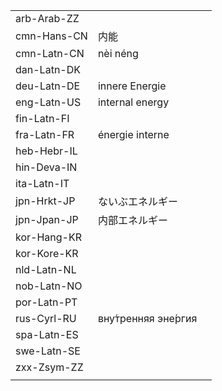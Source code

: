 | | | |
|-|-|-|
| arb-Arab-ZZ |  |  |
| cmn-Hans-CN | 内能 |  |
| cmn-Latn-CN | nèi néng |  |
| dan-Latn-DK |  |  |
| deu-Latn-DE | innere Energie |  |
| eng-Latn-US | internal energy |  |
| fin-Latn-FI |  |  |
| fra-Latn-FR | énergie interne |  |
| heb-Hebr-IL |  |  |
| hin-Deva-IN |  |  |
| ita-Latn-IT |  |  |
| jpn-Hrkt-JP | ないぶエネルギー |  |
| jpn-Jpan-JP | 内部エネルギー |  |
| kor-Hang-KR |  |  |
| kor-Kore-KR |  |  |
| nld-Latn-NL |  |  |
| nob-Latn-NO |  |  |
| por-Latn-PT |  |  |
| rus-Cyrl-RU | вну́тренняя эне́ргия |  |
| spa-Latn-ES |  |  |
| swe-Latn-SE |  |  |
| zxx-Zsym-ZZ |  |  |
|  |  |  |